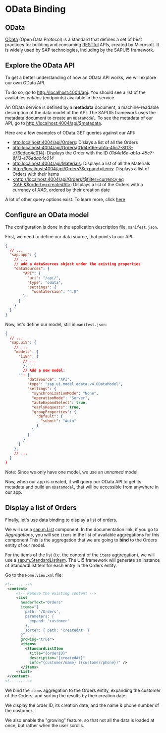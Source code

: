 # OData Binding

## OData

[OData](https://www.odata.org/) (Open Data Protocol) is a standard that defines a set of best practices for building and consuming [RESTful](https://fr.wikipedia.org/wiki/Representational_state_transfer) APIs, created by Microsoft. It is widely used by SAP technologies, including by the SAPUI5 framework.

## Explore the OData API

To get a better understanding of how an OData API works, we will explore our own OData API.

To do so, go to [http://localhost:4004/api](http://localhost:4004/api). You should see a list of the availables *entities* (endpoints) available in the service.

An OData service is defined by a **metadata** document, a machine-readable description of the data model of the API. The SAPUI5 framework uses the metadata document to create an `ODataModel`. To see the metadata of our API, go to [<http://localhost:4004/api/$metadata>](http://localhost:4004/api/$metadata).

Here are a few examples of OData GET queries against our API:

- [<http:localhost:4004/api/Orders>](http:localhost:4004/api/Orders): Dislays a list of all the Orders
- [<http:localhost:4004/api/Orders(01d4e16e-ab1a-45c7-8f13-e76edac4c014)>](http:localhost:4004/api/Orders(01d4e16e-ab1a-45c7-8f13-e76edac4c014)): Displays the Order with the ID *01d4e16e-ab1a-45c7-8f13-e76edac4c014*
- [<http:localhost:4004/api/Materials>](http:localhost:4004/api/Materials): Displays a list of all the Materials
- [<http://localhost:4004/api/Orders?$expand=items>](http://localhost:4004/api/Orders?$expand=items): Displays a list of Orders with their items
- [<http://localhost:4004/api/Orders?$filter=currency eq 'XAF'&$orderby=createdAt>](http://localhost:4004/api/Orders?$filter=currency%20eq%20%27XAF%27&$orderby=createdAt): Displays a list of the Orders with a currency of *XAD*, ordered by their creation date

A lot of other query options exist. To learn more, click [here](https://www.odata.org/documentation/odata-version-2-0/uri-conventions/)

## Configure an OData model

The configuration is done in the application description file, `manifest.json`.

First, we need to define our data source, that points to our API:

```json
{
  // ...
  "sap.app": {
    // ...
    // add a dataSources object under the existing properties
    "dataSources": {
        "API": {
          "uri": "/api/",
          "type": "odata",
          "settings": {
            "odataVersion": "4.0"
        }
      }
    }
  }
}
```

Now, let's define our model, still in `manifest.json`:

```json
{
  // ...
  "sap.ui5": {
    // ...
    "models": {
      "i18n": {
        // ...
        },
        // Add a new model:
      "": {
          "dataSource": "API",
          "type": "sap.ui.model.odata.v4.ODataModel",
          "settings": {
            "synchronizationMode": "None",
            "operationMode": "Server",
            "autoExpandSelect": true,
            "earlyRequests": true,
            "groupProperties": {
              "default": {
                "submit": "Auto"
              }
            }
          }
        }
      }
    },
    // ...
  }
}
```

Note: Since we only have one model, we use an *unnamed* model.

Now, when our app is created, it will query our OData API to get its metadata and build an `ODataModel`, that will be accessible from anywhere in our app.

## Display a list of Orders

Finally, let's use data binding to display a list of orders.

We will use a [sap.m.List](https://sapui5.hana.ondemand.com/#/api/sap.m.List) component. In the documentation link, if you go to *Aggregations*, you will see `items` in the list of available aggregations for this component.This is the aggregation that we are going to **bind** to the Orders entity of our model.

For the items of the list (i.e. the content of the `items` aggregation), we will use a [sap.m.StandardListItem](https://sapui5.hana.ondemand.com/#/api/sap.m.StandardListItem). The UI5 framework will generate an instance of StandardListItem for each entry in the Orders entity.

Go to the `Home.view.xml` file:

```xml
<!-- ... -->
 <content>
     <!-- Remove the existing content -->
     <List
       headerText="Orders"
       items="{
         path: '/Orders',
         parameters: {
           expand: 'customer'
         },
         sorter: { path: 'createdAt' }
       }"
       growing="true">
       <items>
         <StandardListItem
           title="{orderID}"
           description="{createdAt}"
           info="{customer/name} ({customer/phone})" />
       </items>
     </List>
 </content>
<!-- ... -->
```

We bind the `items` aggregation to the Orders entity, expanding the customer of the Orders, and sorting the results by their creation date.

We display the order ID, its creation date, and the name & phone number of the customer.

We also enable the "growing" feature, so that not all the data is loaded at once, but rather when the user scrolls.
